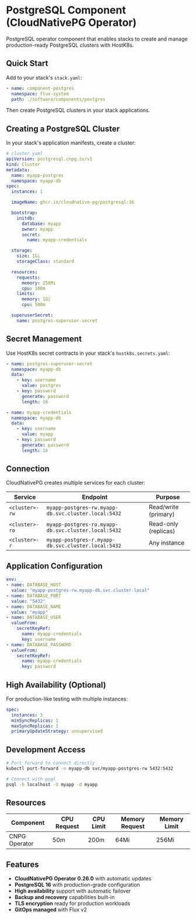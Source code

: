 # PostgreSQL Component (CloudNativePG Operator)

PostgreSQL operator component that enables stacks to create and manage production-ready PostgreSQL clusters with HostK8s.

## Quick Start

Add to your stack's `stack.yaml`:

```yaml
- name: component-postgres
  namespace: flux-system
  path: ./software/components/postgres
```

Then create PostgreSQL clusters in your stack applications.

## Creating a PostgreSQL Cluster

In your stack's application manifests, create a cluster:

```yaml
# cluster.yaml
apiVersion: postgresql.cnpg.io/v1
kind: Cluster
metadata:
  name: myapp-postgres
  namespace: myapp-db
spec:
  instances: 1

  imageName: ghcr.io/cloudnative-pg/postgresql:16

  bootstrap:
    initdb:
      database: myapp
      owner: myapp
      secret:
        name: myapp-credentials

  storage:
    size: 1Gi
    storageClass: standard

  resources:
    requests:
      memory: 256Mi
      cpu: 100m
    limits:
      memory: 1Gi
      cpu: 500m

  superuserSecret:
    name: postgres-superuser-secret
```

## Secret Management

Use HostK8s secret contracts in your stack's `hostk8s.secrets.yaml`:

```yaml
- name: postgres-superuser-secret
  namespace: myapp-db
  data:
    - key: username
      value: postgres
    - key: password
      generate: password
      length: 16

- name: myapp-credentials
  namespace: myapp-db
  data:
    - key: username
      value: myapp
    - key: password
      generate: password
      length: 16
```

## Connection

CloudNativePG creates multiple services for each cluster:

| Service | Endpoint | Purpose |
|---------|----------|---------|
| `<cluster>-rw` | `myapp-postgres-rw.myapp-db.svc.cluster.local:5432` | Read/write (primary) |
| `<cluster>-ro` | `myapp-postgres-ro.myapp-db.svc.cluster.local:5432` | Read-only (replicas) |
| `<cluster>-r` | `myapp-postgres-r.myapp-db.svc.cluster.local:5432` | Any instance |

## Application Configuration

```yaml
env:
- name: DATABASE_HOST
  value: "myapp-postgres-rw.myapp-db.svc.cluster.local"
- name: DATABASE_PORT
  value: "5432"
- name: DATABASE_NAME
  value: "myapp"
- name: DATABASE_USER
  valueFrom:
    secretKeyRef:
      name: myapp-credentials
      key: username
- name: DATABASE_PASSWORD
  valueFrom:
    secretKeyRef:
      name: myapp-credentials
      key: password
```

## High Availability (Optional)

For production-like testing with multiple instances:

```yaml
spec:
  instances: 3
  minSyncReplicas: 1
  maxSyncReplicas: 1
  primaryUpdateStrategy: unsupervised
```

## Development Access

```bash
# Port forward to connect directly
kubectl port-forward -n myapp-db svc/myapp-postgres-rw 5432:5432

# Connect with psql
psql -h localhost -U myapp -d myapp
```

## Resources

| Component | CPU Request | CPU Limit | Memory Request | Memory Limit |
|-----------|-------------|-----------|----------------|--------------|
| CNPG Operator | 50m | 200m | 64Mi | 256Mi |

## Features

- **CloudNativePG Operator 0.26.0** with automatic updates
- **PostgreSQL 16** with production-grade configuration
- **High availability** support with automatic failover
- **Backup and recovery** capabilities built-in
- **TLS encryption** ready for production workloads
- **GitOps managed** with Flux v2
